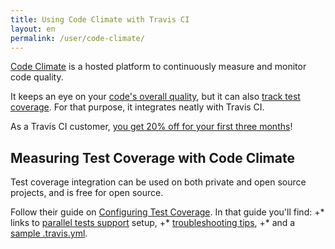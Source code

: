 ```yaml
---
title: Using Code Climate with Travis CI
layout: en
permalink: /user/code-climate/
---
```


[Code Climate](https://www.codeclimate.com) is a hosted platform to continuously
measure and monitor code quality.

It keeps an eye on your [code's overall quality](https://codeclimate.com/tour),
but it can also [track test
coverage](https://docs.codeclimate.com/docs/getting-started-test-coverage). For that purpose, it
integrates neatly with Travis CI.

As a Travis CI customer, [you get 20% off for your first three
months](https://codeclimate.com/partners/travisci)!

## Measuring Test Coverage with Code Climate

Test coverage integration can be used on both private and open source projects,
and is free for open source.

Follow their guide on [Configuring Test Coverage](https://docs.codeclimate.com/v1.0/docs/setting-up-test-coverage). In that guide you'll find: 
 +* links to [parallel tests support](https://docs.codeclimate.com/v1.0/docs/setting-up-test-coverage#section-parallel-tests-and-multiple-test-suites) setup,
 +* [troubleshooting tips](https://docs.codeclimate.com/v1.0/docs/setting-up-test-coverage#section-troubleshooting),
 +* and a [sample .travis.yml](https://docs.codeclimate.com/docs/travis-ci-test-coverage).


